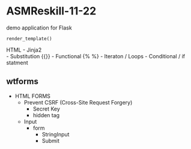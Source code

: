 # ASMReskill-11-22

demo application for Flask

`render_template()`

HTML - Jinja2  
            - Substitution {{}}
            - Functional  {%  %}
              - Iteraton / Loops
              - Conditional / if statment

## wtforms

- HTML FORMS
  - Prevent CSRF (Cross-Site Request Forgery)
    - Secret Key 
    - hidden tag
  - Input 
    - form 
      - StringInput
      - Submit
